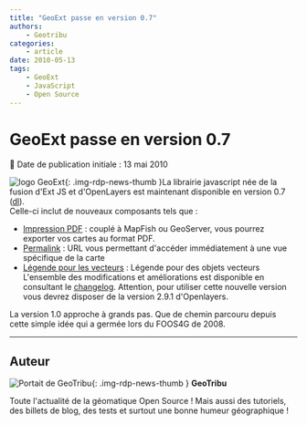 ```yaml
---
title: "GeoExt passe en version 0.7"
authors:
    - Geotribu
categories:
    - article
date: 2010-05-13
tags:
    - GeoExt
    - JavaScript
    - Open Source
---
```


# GeoExt passe en version 0.7

:calendar: Date de publication initiale : 13 mai 2010

![logo GeoExt](https://cdn.geotribu.fr/img/logos-icones/logiciels_librairies/geoext.png "logo GeoExt"){: .img-rdp-news-thumb }La librairie javascript née de la fusion d'Ext JS et d'OpenLayers est maintenant disponible en version 0.7 ([dl](http://trac.geoext.org/attachment/wiki/Download/GeoExt-release-0.7.zip)).  
Celle-ci inclut de nouveaux composants tels que :

* [Impression PDF](http://dev.geoext.org/trunk/geoext/examples/print-page.html) : couplé à MapFish ou GeoServer, vous pourrez exporter vos cartes au format PDF.
* [Permalink](http://dev.geoext.org/trunk/geoext/examples/permalink.html) : URL vous permettant d'accéder immédiatement à une vue spécifique de la carte
* [Légende pour les vecteurs](http://dev.geoext.org/trunk/geoext/examples/vector-legend.html) : Légende pour des objets vecteurs
L'ensemble des modifications et améliorations est disponible en consultant le [changelog](http://trac.geoext.org/wiki/Release/0.7/Notes). Attention, pour utiliser cette nouvelle version vous devrez disposer de la version 2.9.1 d'Openlayers.

La version 1.0 approche à grands pas. Que de chemin parcouru depuis cette simple idée qui a germée lors du FOOS4G de 2008.

----

## Auteur

![Portait de GeoTribu](https://cdn.geotribu.fr/img/internal/charte/geotribu_logo_64x64.png){: .img-rdp-news-thumb }
**GeoTribu**

Toute l'actualité de la géomatique Open Source ! Mais aussi des tutoriels, des billets de blog, des tests et surtout une bonne humeur géographique !
